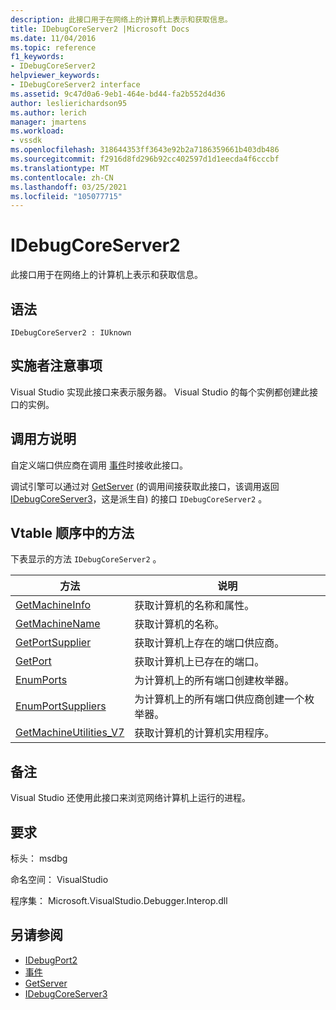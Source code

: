 ```yaml
---
description: 此接口用于在网络上的计算机上表示和获取信息。
title: IDebugCoreServer2 |Microsoft Docs
ms.date: 11/04/2016
ms.topic: reference
f1_keywords:
- IDebugCoreServer2
helpviewer_keywords:
- IDebugCoreServer2 interface
ms.assetid: 9c47d0a6-9eb1-464e-bd44-fa2b552d4d36
author: leslierichardson95
ms.author: lerich
manager: jmartens
ms.workload:
- vssdk
ms.openlocfilehash: 318644353ff3643e92b2a7186359661b403db486
ms.sourcegitcommit: f2916d8fd296b92cc402597d1d1eecda4f6cccbf
ms.translationtype: MT
ms.contentlocale: zh-CN
ms.lasthandoff: 03/25/2021
ms.locfileid: "105077715"
---
```

# <a name="idebugcoreserver2"></a>IDebugCoreServer2
此接口用于在网络上的计算机上表示和获取信息。

## <a name="syntax"></a>语法

```
IDebugCoreServer2 : IUknown
```

## <a name="notes-for-implementers"></a>实施者注意事项
 Visual Studio 实现此接口来表示服务器。 Visual Studio 的每个实例都创建此接口的实例。

## <a name="notes-for-callers"></a>调用方说明
 自定义端口供应商在调用 [事件](../../../extensibility/debugger/reference/idebugportevents2-event.md)时接收此接口。

 调试引擎可以通过对 [GetServer](../../../extensibility/debugger/reference/idebugdefaultport2-getserver.md) (的调用间接获取此接口，该调用返回 [IDebugCoreServer3](../../../extensibility/debugger/reference/idebugcoreserver3.md)，这是派生自) 的接口 `IDebugCoreServer2` 。

## <a name="methods-in-vtable-order"></a>Vtable 顺序中的方法
 下表显示的方法 `IDebugCoreServer2` 。

|方法|说明|
|------------|-----------------|
|[GetMachineInfo](../../../extensibility/debugger/reference/idebugcoreserver2-getmachineinfo.md)|获取计算机的名称和属性。|
|[GetMachineName](../../../extensibility/debugger/reference/idebugcoreserver2-getmachinename.md)|获取计算机的名称。|
|[GetPortSupplier](../../../extensibility/debugger/reference/idebugcoreserver2-getportsupplier.md)|获取计算机上存在的端口供应商。|
|[GetPort](../../../extensibility/debugger/reference/idebugcoreserver2-getport.md)|获取计算机上已存在的端口。|
|[EnumPorts](../../../extensibility/debugger/reference/idebugcoreserver2-enumports.md)|为计算机上的所有端口创建枚举器。|
|[EnumPortSuppliers](../../../extensibility/debugger/reference/idebugcoreserver2-enumportsuppliers.md)|为计算机上的所有端口供应商创建一个枚举器。|
|[GetMachineUtilities_V7](../../../extensibility/debugger/reference/idebugcoreserver2-getmachineutilities-v7.md)|获取计算机的计算机实用程序。|

## <a name="remarks"></a>备注
 Visual Studio 还使用此接口来浏览网络计算机上运行的进程。

## <a name="requirements"></a>要求
 标头： msdbg

 命名空间： VisualStudio

 程序集： Microsoft.VisualStudio.Debugger.Interop.dll

## <a name="see-also"></a>另请参阅
- [IDebugPort2](../../../extensibility/debugger/reference/idebugport2.md)
- [事件](../../../extensibility/debugger/reference/idebugportevents2-event.md)
- [GetServer](../../../extensibility/debugger/reference/idebugdefaultport2-getserver.md)
- [IDebugCoreServer3](../../../extensibility/debugger/reference/idebugcoreserver3.md)
